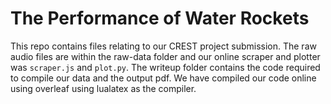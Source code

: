 # The Performance of Water Rockets

This repo contains files relating to our CREST project submission.
The raw audio files are within the raw-data folder and our online scraper and plotter was `scraper.js` and `plot.py`.
The writeup folder contains the code required to compile our data and the output pdf.
We have compiled our code online using overleaf using lualatex as the compiler.
